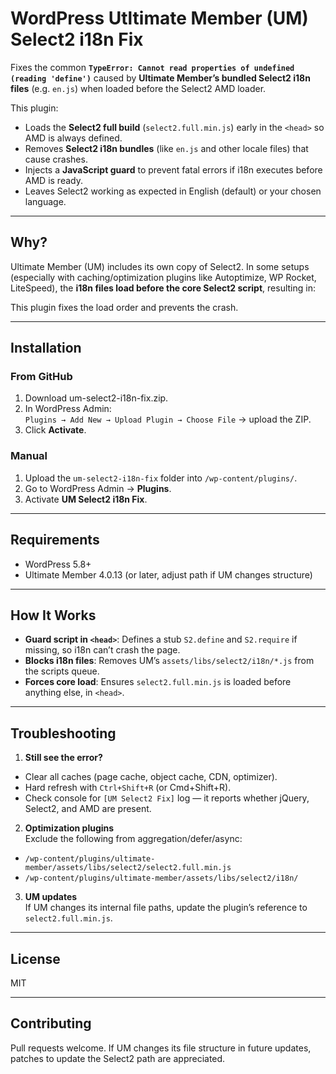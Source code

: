 # WordPress Utltimate Member (UM) Select2 i18n Fix

Fixes the common **`TypeError: Cannot read properties of undefined (reading 'define')`** caused by **Ultimate Member’s bundled Select2 i18n files** (e.g. `en.js`) when loaded before the Select2 AMD loader.

This plugin:
- Loads the **Select2 full build** (`select2.full.min.js`) early in the `<head>` so AMD is always defined.
- Removes **Select2 i18n bundles** (like `en.js` and other locale files) that cause crashes.
- Injects a **JavaScript guard** to prevent fatal errors if i18n executes before AMD is ready.
- Leaves Select2 working as expected in English (default) or your chosen language.

---

## Why?

Ultimate Member (UM) includes its own copy of Select2. In some setups (especially with caching/optimization plugins like Autoptimize, WP Rocket, LiteSpeed), the **i18n files load before the core Select2 script**, resulting in:


This plugin fixes the load order and prevents the crash.

---

## Installation

### From GitHub
1. Download um-select2-i18n-fix.zip.
2. In WordPress Admin:  
`Plugins → Add New → Upload Plugin → Choose File` → upload the ZIP.
3. Click **Activate**.

### Manual
1. Upload the `um-select2-i18n-fix` folder into `/wp-content/plugins/`.
2. Go to WordPress Admin → **Plugins**.
3. Activate **UM Select2 i18n Fix**.

---

## Requirements

- WordPress 5.8+
- Ultimate Member 4.0.13 (or later, adjust path if UM changes structure)

---

## How It Works

- **Guard script in `<head>`**: Defines a stub `S2.define` and `S2.require` if missing, so i18n can’t crash the page.
- **Blocks i18n files**: Removes UM’s `assets/libs/select2/i18n/*.js` from the scripts queue.
- **Forces core load**: Ensures `select2.full.min.js` is loaded before anything else, in `<head>`.

---

## Troubleshooting

1. **Still see the error?**  
- Clear all caches (page cache, object cache, CDN, optimizer).
- Hard refresh with `Ctrl+Shift+R` (or Cmd+Shift+R).
- Check console for `[UM Select2 Fix]` log — it reports whether jQuery, Select2, and AMD are present.

2. **Optimization plugins**  
Exclude the following from aggregation/defer/async:
- `/wp-content/plugins/ultimate-member/assets/libs/select2/select2.full.min.js`
- `/wp-content/plugins/ultimate-member/assets/libs/select2/i18n/`

3. **UM updates**  
If UM changes its internal file paths, update the plugin’s reference to `select2.full.min.js`.

---

## License

MIT

---

## Contributing

Pull requests welcome. If UM changes its file structure in future updates, patches to update the Select2 path are appreciated.
